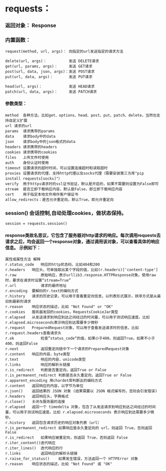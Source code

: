 # requests：
### 返回对象： Response<Response>
### 内置函数：
    request(method, url, args)： 向指定的url发送指定的请求方法

    delete(url, args)：          发送 DELETE请求
    get(url, params, args)：     发送 GET请求
    post(url, data, json, args)：发送 POST请求
    put(url, data, args)：       发送 PUT请求
    
    head(url, args)：            发送 HEAD请求
    patch(url, data, args)：     发送 PATCH请求

    
#### 参数类型：
    method	各种方法，比如get、options、head、post、put、patch、delete，当然也支持自定义扩展
    url	请求的url
    params	请求携带的params
    data	请求body中的data
    json	请求body中的json格式的data
    headers	请求携带的headers
    cookies	请求携带的cookies
    files	上传文件时使用
    auth	身份认证时使用
    timeout	设置请求的超时时间，可以设置连接超时和读取超时
    proxies	设置请求的代理，支持http代理以及socks代理（需要安装第三方库"pip install requests[socks]"）
    verify	用于https请求时的ssl证书验证，默认是开启的，如果不需要则设置为False即可
    stream	是否立即下载响应内容，默认是False，即立即下载响应内容
    cert	用于指定本地文件用作客户端证书
    allow_redirects：是否允许重定向，默认True，即允许重定向

### session() 会话控制,自动处理cookies，做状态保持。
    session = requests.session()

####  response类故名思议，它包含了服务器对http请求的响应。每次调用requests去请求之后，均会返回一个response对象，通过调用该对象，可以查看具体的响应信息。 示例如下：
    属性或属性方法	解释
    r.status_code	响应的http状态码，比如404和200
    r.headers	响应头，可单独取出某个字段的值，比如(r.headers)['content-type']
    r.raw	        原始响应，表示urllib3.response.HTTPResponse对象。使用raw时，要求在请求时设置“stream=True”
    r.url	        请求的最终地址
    r.encoding	要解码的r.text的编码方式
    r.history	请求的历史记录，可以用于查看重定向信息，以列表形式展示，排序方式是从最旧到最新的请求
    r.reason	响应状态的描述，比如 "Not Found" or "OK"
    r.cookies	服务器发回的cookies，RequestsCookieJar类型
    r.elapsed	从发送请求到响应到达之间经过的时间量，可以用于测试响应速度。比如r.elapsed.microseconds表示响应到达需要多少微秒
    r.request	PreparedRequest对象，可以用于查看发送请求时的信息，比如r.request.headers查看请求头
    r.ok	        检查”status_code“的值，如果小于400，则返回True，如果不小于400，则返回False
    r.next	        返回重定向链中下一个请求的PreparedRequest对象
    r.content	响应的内容，byte类型
    r.text	        响应的内容，unicode类型
    r.links	        响应的解析头链接
    r.is_redirect	判断是否重定向，返回True or False
    r.is_permanent_redirect	判断是否永久重定向，返回True or False
    r.apparent_encoding	用chardet库判断出的编码方式
    r.content	返回响应的内容，以字节为单位
    r.json()	返回结果的 JSON 对象 (结果需要以 JSON 格式编写的，否则会引发错误)
    r.headers	返回响应头，字典格式
    r.close()	关闭与服务器的连接
    r.elapsed	返回一个 timedelta 对象，包含了从发送请求到响应到达之间经过的时间量，可以用于测试响应速度。比如 r.elapsed.microseconds 表示响应到达需要多少微秒。
    r.history	返回包含请求历史的响应对象列表（url）
    r.is_permanent_redirect	如果响应是永久重定向的 url，则返回 True，否则返回 False
    r.is_redirect	如果响应被重定向，则返回 True，否则返回 False
    r.iter_content()迭代响应
    r.iter_lines()	迭代响应的行
    r.links	        返回响应的解析头链接
    r.raise_for_status()	如果发生错误，方法返回一个 HTTPError 对象
    r.reason	响应状态的描述，比如 "Not Found" 或 "OK"
    

